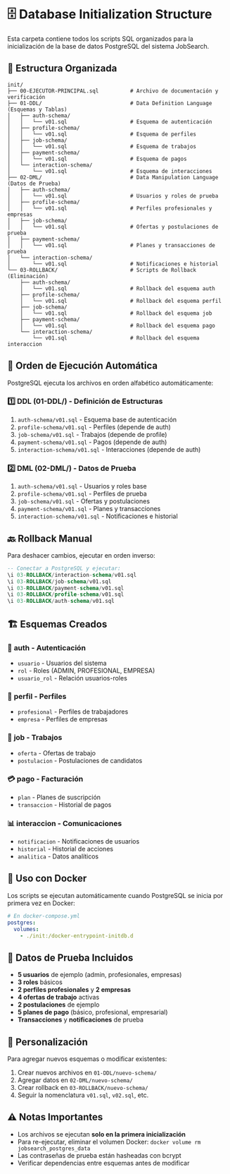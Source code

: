 # 🗄️ Database Initialization Structure

Esta carpeta contiene todos los scripts SQL organizados para la inicialización de la base de datos PostgreSQL del sistema JobSearch.

## 📁 Estructura Organizada

```
init/
├── 00-EJECUTOR-PRINCIPAL.sql          # Archivo de documentación y verificación
├── 01-DDL/                            # Data Definition Language (Esquemas y Tablas)
│   ├── auth-schema/
│   │   └── v01.sql                    # Esquema de autenticación
│   ├── profile-schema/
│   │   └── v01.sql                    # Esquema de perfiles
│   ├── job-schema/
│   │   └── v01.sql                    # Esquema de trabajos
│   ├── payment-schema/
│   │   └── v01.sql                    # Esquema de pagos
│   └── interaction-schema/
│       └── v01.sql                    # Esquema de interacciones
├── 02-DML/                            # Data Manipulation Language (Datos de Prueba)
│   ├── auth-schema/
│   │   └── v01.sql                    # Usuarios y roles de prueba
│   ├── profile-schema/
│   │   └── v01.sql                    # Perfiles profesionales y empresas
│   ├── job-schema/
│   │   └── v01.sql                    # Ofertas y postulaciones de prueba
│   ├── payment-schema/
│   │   └── v01.sql                    # Planes y transacciones de prueba
│   └── interaction-schema/
│       └── v01.sql                    # Notificaciones e historial
└── 03-ROLLBACK/                       # Scripts de Rollback (Eliminación)
    ├── auth-schema/
    │   └── v01.sql                    # Rollback del esquema auth
    ├── profile-schema/
    │   └── v01.sql                    # Rollback del esquema perfil
    ├── job-schema/
    │   └── v01.sql                    # Rollback del esquema job
    ├── payment-schema/
    │   └── v01.sql                    # Rollback del esquema pago
    └── interaction-schema/
        └── v01.sql                    # Rollback del esquema interaccion
```

## 🔄 Orden de Ejecución Automática

PostgreSQL ejecuta los archivos en orden alfabético automáticamente:

### 1️⃣ DDL (01-DDL/) - Definición de Estructuras
1. `auth-schema/v01.sql` - Esquema base de autenticación
2. `profile-schema/v01.sql` - Perfiles (depende de auth)
3. `job-schema/v01.sql` - Trabajos (depende de profile)
4. `payment-schema/v01.sql` - Pagos (depende de auth)
5. `interaction-schema/v01.sql` - Interacciones (depende de auth)

### 2️⃣ DML (02-DML/) - Datos de Prueba
1. `auth-schema/v01.sql` - Usuarios y roles base
2. `profile-schema/v01.sql` - Perfiles de prueba
3. `job-schema/v01.sql` - Ofertas y postulaciones
4. `payment-schema/v01.sql` - Planes y transacciones
5. `interaction-schema/v01.sql` - Notificaciones e historial

## 🔙 Rollback Manual

Para deshacer cambios, ejecutar en orden inverso:

```sql
-- Conectar a PostgreSQL y ejecutar:
\i 03-ROLLBACK/interaction-schema/v01.sql
\i 03-ROLLBACK/job-schema/v01.sql
\i 03-ROLLBACK/payment-schema/v01.sql
\i 03-ROLLBACK/profile-schema/v01.sql
\i 03-ROLLBACK/auth-schema/v01.sql
```

## 🏗️ Esquemas Creados

### 🔐 **auth** - Autenticación
- `usuario` - Usuarios del sistema
- `rol` - Roles (ADMIN, PROFESIONAL, EMPRESA)
- `usuario_rol` - Relación usuarios-roles

### 👤 **perfil** - Perfiles
- `profesional` - Perfiles de trabajadores
- `empresa` - Perfiles de empresas

### 💼 **job** - Trabajos
- `oferta` - Ofertas de trabajo
- `postulacion` - Postulaciones de candidatos

### 💳 **pago** - Facturación
- `plan` - Planes de suscripción
- `transaccion` - Historial de pagos

### 📊 **interaccion** - Comunicaciones
- `notificacion` - Notificaciones de usuarios
- `historial` - Historial de acciones
- `analitica` - Datos analíticos

## 🚀 Uso con Docker

Los scripts se ejecutan automáticamente cuando PostgreSQL se inicia por primera vez en Docker:

```yaml
# En docker-compose.yml
postgres:
  volumes:
    - ./init:/docker-entrypoint-initdb.d
```

## 📝 Datos de Prueba Incluidos

- **5 usuarios** de ejemplo (admin, profesionales, empresas)
- **3 roles** básicos
- **2 perfiles profesionales** y **2 empresas**
- **4 ofertas de trabajo** activas
- **2 postulaciones** de ejemplo
- **5 planes de pago** (básico, profesional, empresarial)
- **Transacciones** y **notificaciones** de prueba

## 🔧 Personalización

Para agregar nuevos esquemas o modificar existentes:

1. Crear nuevos archivos en `01-DDL/nuevo-schema/`
2. Agregar datos en `02-DML/nuevo-schema/`
3. Crear rollback en `03-ROLLBACK/nuevo-schema/`
4. Seguir la nomenclatura `v01.sql`, `v02.sql`, etc.

## ⚠️ Notas Importantes

- Los archivos se ejecutan **solo en la primera inicialización**
- Para re-ejecutar, eliminar el volumen Docker: `docker volume rm jobsearch_postgres_data`
- Las contraseñas de prueba están hasheadas con bcrypt
- Verificar dependencias entre esquemas antes de modificar
